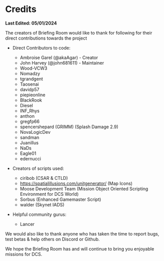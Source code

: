 # Credits
__Last Edited: 05/01/2024__

The creators of Briefing Room would like to thank for following for their direct contributions towards the project

* Direct Contributors to code:
    * Ambroise Garel (@akaAgar) - Creator
    * John Harvey (@john681611) - Maintainer
    * Wood-VCW3
    * Nomadzy
    * tgrandgent
    * Taosenai
    * davidp57
    * piepieonline
    * BlackRook
    * Diesel
    * INF_Rhys
    * anthon
    * gregfp66
    * spencershepard (GRIMM) (Splash Damage 2.9)
    * NovaLogicDev
    * sandman
    * Juanillus
    * NaDs
    * Eagle01
    * edernucci

* Creators of scripts used:
    * ciribob (CSAR & CTLD)
    * https://spatialillusions.com/unitgenerator/ (Map Icons)
    * Moose Development Team (Mission Object Oriented Scripting Environment for DCS World)
    * Sorbus (Enhanced Gamemaster Script)
    * walder (Skynet IADS)
* Helpful community gurus:
    * Lancer

We would also like to thank anyone who has taken the time to report bugs, test betas & help others on Discord or Github.

We hope the Briefing Room has and will continue to bring you enjoyable missions for DCS.